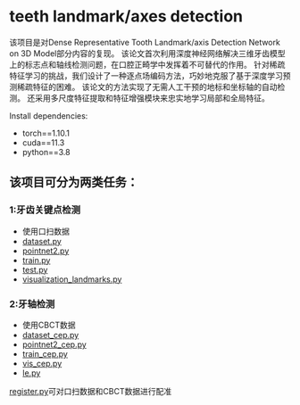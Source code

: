 # teeth landmark/axes detection
该项目是对Dense Representative Tooth Landmark/axis Detection Network on 3D Model部分内容的复现。
该论文首次利用深度神经网络解决三维牙齿模型上的标志点和轴线检测问题，在口腔正畸学中发挥着不可替代的作用。
针对稀疏特征学习的挑战，我们设计了一种逐点场编码方法，巧妙地克服了基于深度学习预测稀疏特征的困难。
该论文的方法实现了无需人工干预的地标和坐标轴的自动检测。
还采用多尺度特征提取和特征增强模块来忠实地学习局部和全局特征。

Install dependencies: 
* torch==1.10.1
* cuda==11.3
* python==3.8



## 该项目可分为两类任务：
### 1:牙齿关键点检测
* 使用口扫数据
* [dataset.py](dataset.py)
* [pointnet2.py](models%2Fpointnet2.py)
* [train.py](train.py)
* [test.py](test.py)
* [visualization_landmarks.py](visualization_landmarks.py)
### 2:牙轴检测
* 使用CBCT数据
* [dataset_cep.py](dataset_cep.py)
* [pointnet2_cep.py](models%2Fpointnet2_cep.py)
* [train_cep.py](train_cep.py)
* [vis_cep.py](vis_cep.py)
* [le.py](le.py)

[register.py](register.py)可对口扫数据和CBCT数据进行配准


